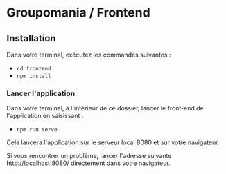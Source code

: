 # Groupomania / Frontend #

## Installation ##

Dans votre terminal, exécutez les commandes suivantes : 

- `cd frontend`
- `npm install`

### Lancer l'application

Dans votre terminal, à l'intérieur de ce dossier, lancer le front-end de l'application en saisissant :

- `npm run serve`

Cela lancera l'application sur le serveur local 8080 et sur votre navigateur. 

Si vous rencontrer un problème, lancer l'adresse suivante http://localhost:8080/ directement dans votre navigateur.